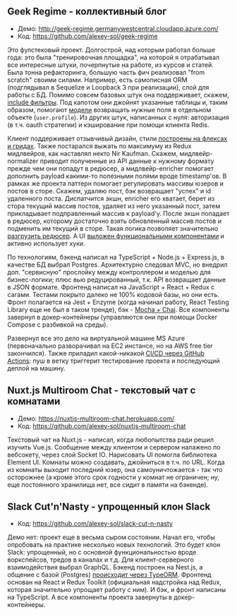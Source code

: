## Geek Regime - коллективный блог
* Демо: http://geek-regime.germanywestcentral.cloudapp.azure.com/
* Код: https://github.com/alexey-sol/geek-regime

Это фулстековый проект. Долгострой, над которым работал больше года: это была "тренировочная площадка", на которой я отрабатывал все интересные штуки, почерпнутые на работе, из курсов и статей. Была тонна рефакторинга, большую часть фич реализовал "from scratch" своими силами. Например, есть самописная ORM (подглядывал в Sequelize и Loopback 3 при реализации), слой для работы с БД. Помимо совсем базовых штук она поддерживает, скажем, [include фильтры](https://github.com/alexey-sol/geek-regime/blob/master/server/src/utils/sql/ModelSqlGenerator/FindAll.ts#L44). Под капотом они джойнят указанные таблицы и, таким образом, помогают [модели](https://github.com/alexey-sol/geek-regime/blob/master/server/src/models/User/User.ts#L40) возвращать нужные поля в отдельном объекте (`user.profile`). Из других штук, написанных с нуля: авторизация (в т.ч. oauth стратегии) и кэширование при помощи клиента Redis.

Клиент поддерживает отзывчивый дизайн, стили [построены на флексах и гридах](https://github.com/alexey-sol/geek-regime/blob/master/client/src/components/posts/PostDetails/PostDetails.module.scss). Также постарался выжать по максимуму из Redux мидлвейров, как наставлял некто Nir Kaufman. Скажем, мидлвейр-normalizer приводит полученные из API данные к нужному формату прежде чем они попадут в редюсер, а мидлвейр-enricher помогает дополнить payload какими-то полезными полями вроде timestamp'ов. В рамках же проекта паттерн помогает регулировать массивы юзеров и постов в сторе. Скажем, удаляю пост, бэк возвращает "успех" и id удаленного поста. Диспатчится экшн, enricher его хватает, берет из стора текущий массив постов, удаляет из него указанный пост, затем прикладывает подправленный массив к payload'у. После экшн попадает в редюсер, которому достаточно взять обновленный массив постов и подменить им текущий в сторе. Такая логика позволяет значительно [разгрузить редюсер](https://github.com/alexey-sol/geek-regime/blob/master/client/src/redux/posts/posts.reducer.js). А UI [выложен функциональными компонентами](https://github.com/alexey-sol/geek-regime/blob/master/client/src/components/layout/SearchPostInput/SearchPostInput.component.jsx#L20) и активно использует хуки.

По технологиям, бэкенд написал на TypeScript + Node.js + Express.js, в качестве БД выбрал Postgres. Архитектурно следовал MVC, но внедрил доп. "сервисную" прослойку между контроллером и моделью для бизнес-логики; плюс вью редуцированный, т.к. API возвращает данные в JSON формате. Фронтенд написал на JavaScript + React + Redux с сагами. Тестами покрыто далеко не 100% кодовой базы, но они есть. Фронт полагается на Jest + Enzyme (когда начинал работу, React Testing Library еще не был в таком тренде), бэк - [Mocha + Chai](https://github.com/alexey-sol/geek-regime/blob/master/server/src/models/User/User.test.ts). Все компоненты завернул в докер-контейнеры (управляются они при помощи Docker Compose с разбивкой на среды).

Развернул все это дело на виртуальной машине MS Azure (первоначально разворачивал на EC2 инстансе, но на AWS free tier закончился). Также приладил какой-никакой [CI/CD через GitHub Actions](https://github.com/alexey-sol/geek-regime/blob/master/.github/workflows/cd.yml): пуш в ветку триггерит тестирование проекта и последующий деплой на машину.

## Nuxt.js Multiroom Chat - текстовый чат с комнатами
* Демо: https://nuxtjs-multiroom-chat.herokuapp.com/
* Код: https://github.com/alexey-sol/nuxtjs-multiroom-chat

Текстовый чат на Nuxt.js - написал, когда любопытства ради решил изучить Vue.js. Сообщение между клиентом и сервером налажено по вебсокету, через слой Socket IO. Нарисовать UI помогла библиотека Element UI.
Комнаты можно создавать, джойниться в т.ч. по URL. Когда из комнаты выходит последний юзер, она самоуничтожается - так что осторожнее (а кроме этого срок годности у комнат не ограничен; ну, еще постоянного хранилища нет, все сидит в памяти на бэкенде).

## Slack Cut'n'Nasty - упрощенный клон Slack
* Код: https://github.com/alexey-sol/slack-cut-n-nasty

Демо нет: проект еще в весьма сыром состоянии. Начал его, чтобы опробовать на практике несколько новых технологий. Это будет клон Slack: упрощенный, но с основной функциональностью вроде воркспейсов, тредов в каналах и т.д.
Для клиент-серверного взаимодействия выбрал GraphQL. Бэкенд построен на Nest.js, а общение с базой (Postgres) [происходит через TypeORM](https://github.com/alexey-sol/slack-cut-n-nasty/blob/master/backend/src/user/user.service.ts#L11). Фронтенд основан на React и Redux Toolkit (официальная надстройка над Redux, которая значительно упрощает работу с ним). И бэк, и фронт написаны на TypeScript. А все компоненты проекта завернуты в докер-контейнеры.